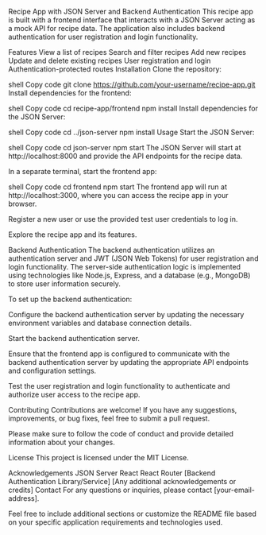 Recipe App with JSON Server and Backend Authentication
This recipe app is built with a frontend interface that interacts with a JSON Server acting as a mock API for recipe data. The application also includes backend authentication for user registration and login functionality.

Features
View a list of recipes
Search and filter recipes
Add new recipes
Update and delete existing recipes
User registration and login
Authentication-protected routes
Installation
Clone the repository:

shell
Copy code
git clone https://github.com/your-username/recipe-app.git
Install dependencies for the frontend:

shell
Copy code
cd recipe-app/frontend
npm install
Install dependencies for the JSON Server:

shell
Copy code
cd ../json-server
npm install
Usage
Start the JSON Server:

shell
Copy code
cd json-server
npm start
The JSON Server will start at http://localhost:8000 and provide the API endpoints for the recipe data.

In a separate terminal, start the frontend app:

shell
Copy code
cd frontend
npm start
The frontend app will run at http://localhost:3000, where you can access the recipe app in your browser.

Register a new user or use the provided test user credentials to log in.

Explore the recipe app and its features.

Backend Authentication
The backend authentication utilizes an authentication server and JWT (JSON Web Tokens) for user registration and login functionality. The server-side authentication logic is implemented using technologies like Node.js, Express, and a database (e.g., MongoDB) to store user information securely.

To set up the backend authentication:

Configure the backend authentication server by updating the necessary environment variables and database connection details.

Start the backend authentication server.

Ensure that the frontend app is configured to communicate with the backend authentication server by updating the appropriate API endpoints and configuration settings.

Test the user registration and login functionality to authenticate and authorize user access to the recipe app.

Contributing
Contributions are welcome! If you have any suggestions, improvements, or bug fixes, feel free to submit a pull request.

Please make sure to follow the code of conduct and provide detailed information about your changes.

License
This project is licensed under the MIT License.

Acknowledgements
JSON Server
React
React Router
[Backend Authentication Library/Service]
[Any additional acknowledgements or credits]
Contact
For any questions or inquiries, please contact [your-email-address].

Feel free to include additional sections or customize the README file based on your specific application requirements and technologies used.
